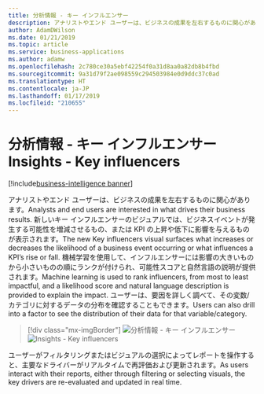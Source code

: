 ```yaml
---
title: 分析情報 - キー インフルエンサー
description: アナリストやエンド ユーザーは、ビジネスの成果を左右するものに関心があります。
author: AdamDWilson
ms.date: 01/21/2019
ms.topic: article
ms.service: business-applications
ms.author: adamw
ms.openlocfilehash: 2c780ce30a5ebf42254f0a31d8aa0a82db8b4fbd
ms.sourcegitcommit: 9a31d79f2ae098559c294503984e0d9ddc37c0ad
ms.translationtype: HT
ms.contentlocale: ja-JP
ms.lasthandoff: 01/17/2019
ms.locfileid: "210655"
---
```

# <a name="insights---key-influencers"></a><span data-ttu-id="cfa0c-103">分析情報 - キー インフルエンサー</span><span class="sxs-lookup"><span data-stu-id="cfa0c-103">Insights - Key influencers</span></span>
[!include[business-intelligence banner](../../../includes/business-intelligence.md)]


<span data-ttu-id="cfa0c-104">アナリストやエンド ユーザーは、ビジネスの成果を左右するものに関心があります。</span><span class="sxs-lookup"><span data-stu-id="cfa0c-104">Analysts and end users are interested in what drives their business results.</span></span> <span data-ttu-id="cfa0c-105">新しいキー インフルエンサーのビジュアルでは、ビジネスイベントが発生する可能性を増減させるもの、または KPI の上昇や低下に影響を与えるものが表示されます。</span><span class="sxs-lookup"><span data-stu-id="cfa0c-105">The new Key influencers visual surfaces what increases or decreases the likelihood of a business event occurring or what influences a KPI’s rise or fall.</span></span> <span data-ttu-id="cfa0c-106">機械学習を使用して、インフルエンサーには影響の大きいものから小さいものの順にランクが付けられ、可能性スコアと自然言語の説明が提供されます。</span><span class="sxs-lookup"><span data-stu-id="cfa0c-106">Machine learning is used to rank influencers, from most to least impactful, and a likelihood score and natural language description is provided to explain the impact.</span></span> <span data-ttu-id="cfa0c-107">ユーザーは、要因を詳しく調べて、その変数/カテゴリに対するデータの分布を確認することもできます。</span><span class="sxs-lookup"><span data-stu-id="cfa0c-107">Users can also drill into a factor to see the distribution of their data for that variable/category.</span></span>

> [!div class="mx-imgBorder"]
> <span data-ttu-id="cfa0c-108">![分析情報 - キー インフルエンサー](media/insights-key-drivers-analysis-1.png "分析情報 - キー インフルエンサー")</span><span class="sxs-lookup"><span data-stu-id="cfa0c-108">![Insights - Key influencers](media/insights-key-drivers-analysis-1.png "Insights - Key influencers")</span></span>

<span data-ttu-id="cfa0c-109">ユーザーがフィルタリングまたはビジュアルの選択によってレポートを操作すると、主要なドライバーがリアルタイムで再評価および更新されます。</span><span class="sxs-lookup"><span data-stu-id="cfa0c-109">As users interact with their reports, either through filtering or selecting visuals, the key drivers are re-evaluated and updated in real time.</span></span>

